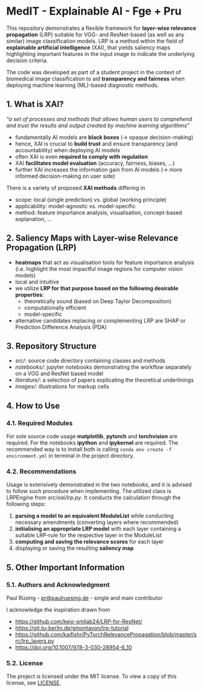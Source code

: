# MedIT - Explainable AI - Fge + Pru

This repository demonstrates a flexible framework for **layer-wise relevance propagation** (LRP) suitable for 
VGG- and ResNet-based (as well as any similar) image classification models. LRP is a method within the field of 
**explainable artificial intelligence** (XAI), that yields saliency maps highlighting important features in the input 
image to indicate the underlying decision criteria.

The code was developed as part of a student project in the context of biomedical image classification to aid 
**transparency and fairness** when deploying machine learning (ML)-based diagnostic methods.


## 1. What is XAI?

*“a set of processes and methods that allows human users to comprehend and trust the results and output created by machine learning algorithms”* 

- fundamentally AI models are **black boxes** (-> opaque decision-making)
- hence, XAI is crucial to **build trust** and ensure transparency (and accountability) when deploying AI models 
- often XAI is even **required to comply with regulation**
- XAI **facilitates model evaluation** (accuracy, fairness, biases, …)
- further XAI increases the information gain from AI models (-> more informed decision-making on user side) 

There is a variety of proposed **XAI methods** differing in
- scope:            local (single prediction) vs. global (working principle)
- applicability:    model-agnostic vs. model-specific
- method:           feature importance analysis, visualisation, concept-based explanation, ...

## 2. Saliency Maps with Layer-wise Relevance Propagation (LRP)
- **heatmaps** that act as visualisation tools for feature importance analysis (i.e. highlight the most impactful image regions for computer vision models)
- local and intuitive
- we utilize **LRP for that purpose based on the following desirable properties**:
  - theoretically sound (based on Deep Taylor Decomposition)
  - computationally efficient
  - model-specific
- alternative candidates replacing or complementing LRP are SHAP or Prediction Difference Analysis (PDA)

## 3. Repository Structure
- *src/*: source code directory containing classes and methods
- *notebooks/*: jupyter notebooks demonstrating the workflow separately on a VGG and ResNet based model
- *literature/*: a selection of papers explicating the theoretical underlinings
- *images/*: illustrations for markup cells

## 4. How to Use
### 4.1. Required Modules
For sole source code usage **matplotlib**, **pytorch** and **torchvision** are required.
For the notebooks **ipython** and **ipykernel** are required.
The recommended way is to install both is calling 
`conda env create -f environment.yml`
in terminal in the project directory.

### 4.2. Recommendations
Usage is extensively demonstrated in the two notebooks, and it is advised to follow such procedure when implementing.
The utilized class is LRPEngine from *src/xai/lrp.py*. It conducts the calculation through the following steps:

1. **parsing a model to an equivalent ModuleList** while conducting necessary amendments (converting layers where recommended)
2. **initialising an appropriate LRP model** with each layer containing a suitable LRP-rule for the respective layer in the ModuleList
3. **computing and saving the relevance scores** for each layer
4. displaying or saving the resulting **saliency map**

## 5. Other Important Information
### 5.1. Authors and Acknowledgment
Paul Rüsing - pr@paulruesing.de - single and main contributor

I acknowledge the inspiration drawn from
- https://github.com/keio-smilab24/LRP-for-ResNet/
- https://git.tu-berlin.de/gmontavon/lrp-tutorial
- https://github.com/kaifishr/PyTorchRelevancePropagation/blob/master/src/lrp_layers.py
- https://doi.org/10.1007/978-3-030-28954-6_10 


### 5.2. License
The project is licensed under the MIT license. To view a copy of this license, see [LICENSE](https://github.com/LINK_HERE/main/LICENSE.txt).
